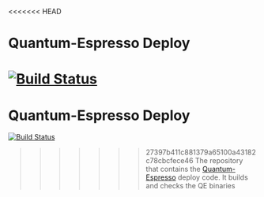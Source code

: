 <<<<<<< HEAD
# Quantum-Espresso Deploy

[![Build  Status](http://ci.sagrid.ac.za:8080/job/quantum-espresso-deploy/badge/icon)](http://ci.sagrid.ac.za:8080/job/quantum-espresso-deploy/)
=======
# Quantum-Espresso Deploy 

[![Build Status](http://ci.sagrid.ac.za:8080/job/quantum-espresso-deploy/badge/icon)](http://ci.sagrid.ac.za:8080/job/quantum-espresso-deploy/)

>>>>>>> 27397b411c881379a65100a43182c78cbcfece46
The repository that contains the [Quantum-Espresso](http://www.quantum-espresso.org/) deploy code. It builds and checks the QE binaries
